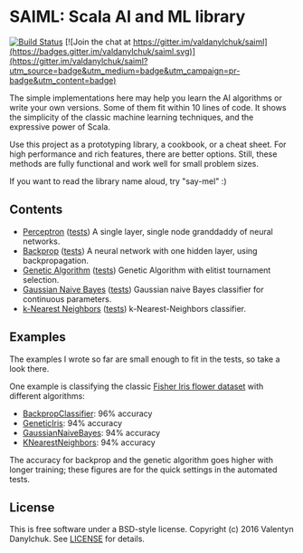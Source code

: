 # SAIML: Scala AI and ML library

[![Build Status](https://travis-ci.org/valdanylchuk/saiml.svg?branch=master)](https://travis-ci.org/valdanylchuk/saiml) [![Join the chat at https://gitter.im/valdanylchuk/saiml](https://badges.gitter.im/valdanylchuk/saiml.svg)](https://gitter.im/valdanylchuk/saiml?utm_source=badge&utm_medium=badge&utm_campaign=pr-badge&utm_content=badge)

The simple implementations here may help you learn the AI algorithms
or write your own versions. Some of them fit within 10 lines of code.
It shows the simplicity of the classic machine learning techniques,
and the expressive power of Scala.

Use this project as a prototyping library, a cookbook, or a cheat sheet.
For high performance and rich features, there are better options.
Still, these methods are fully functional and work well for small problem sizes.

If you want to read the library name aloud, try "say-mel" :)

## Contents

* [Perceptron](src/main/scala/saiml/nn/perceptron)
([tests](src/test/scala/saiml/nn/perceptron))
A single layer, single node granddaddy of neural networks.
* [Backprop](src/main/scala/saiml/nn/backprop)
([tests](src/test/scala/saiml/nn/backprop))
A neural network with one hidden layer, using backpropagation.
* [Genetic Algorithm](src/main/scala/saiml/ga)
([tests](src/test/scala/saiml/ga))
Genetic Algorithm with elitist tournament selection.
* [Gaussian Naive Bayes](src/main/scala/saiml/bayes/GaussianNaiveBayes.scala)
([tests](src/test/scala/saiml/bayes/GaussianNaiveBayesTest.scala))
Gaussian naive Bayes classifier for continuous parameters.
* [k-Nearest Neighbors](src/main/scala/saiml/knn)
([tests](src/test/scala/saiml/knn))
k-Nearest-Neighbors classifier.

## Examples

The examples I wrote so far are small enough to fit in the tests, so take a look there.

One example is classifying the classic
[Fisher Iris flower dataset](https://en.wikipedia.org/wiki/Iris_flower_data_set)
with different algorithms:
* [BackpropClassifier](src/test/scala/saiml/nn/backprop/BackpropClassifierTest.scala): 96% accuracy
* [GeneticIris](src/test/scala/saiml/ga/GeneticTest.scala): 94% accuracy
* [GaussianNaiveBayes](src/test/scala/saiml/bayes/GaussianNaiveBayesTest.scala): 94% accuracy
* [KNearestNeighbors](src/test/scala/saiml/knn/KNearestNeighborsTest.scala): 94% accuracy

The accuracy for backprop and the genetic algorithm goes higher with longer training;
these figures are for the quick settings in the automated tests.

## License

This is free software under a BSD-style license.
Copyright (c) 2016 Valentyn Danylchuk. See [LICENSE](LICENSE) for details.